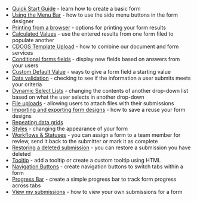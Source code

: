   - [Quick Start Guide](Quick-Start-Guide) - learn how to create a basic form
  - [Using the Menu Bar](Side-Menu-Buttons) - how to use the side menu buttons in the form designer
  - [Printing from a browser](Printing-from-a-browser) - options for printing your form results
  - [Calculated Values](Calculated-Values) - use the entered results from one form filed to populate another 
  - [CDOGS Template Upload](CDOGS-Template-Upload) - how to combine our document and form services
  - [Conditional forms fields](Conditional-forms-fields) - display new fields based on answers from your users
  - [Custom Default Value](Custom-Default-Value) - ways to give a form field a starting value
  - [Data validation](Data-validation) - checking to see if the information a user submits meets your criteria
  - [Dynamic Select Lists](Dynamic-Select-Lists) - changing the contents of another drop-down list based on what the user selects in another drop-down 
  - [File uploads](File-uploads) - allowing users to attach files with their submissions
  - [Importing and exporting form designs](Importing-and-exporting-form-designs) - how to save a reuse your form designs
  - [Repeating data grids](Repeating-Data-Grids)
  - [Styles](Styles) - changing the appearance of your form
  - [Workflows & Statuses](Workflows-&-Statuses) - you can assign a form to a team member for review, send it back to the submitter or mark it as complete
  - [Restoring a deleted submission](Restoring-a-deleted-submission) - you can restore a submission you have deleted
  - [Tooltip](Tooltip) - add a tooltip or create a custom tooltip using HTML
  - [Navigation Buttons](Navigation-Buttons) - create navigation buttons to switch tabs within a form
  - [Progress Bar](Progress-Bar) - create a simple progress bar to track form progress across tabs
  - [View my submissions](View-my-submissions) - how to view your own submissions for a form